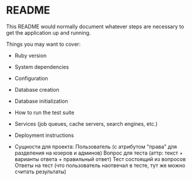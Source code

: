 # README

This README would normally document whatever steps are necessary to get the
application up and running.

Things you may want to cover:

* Ruby version

* System dependencies

* Configuration

* Database creation

* Database initialization

* How to run the test suite

* Services (job queues, cache servers, search engines, etc.)

* Deployment instructions

* Сущности для проекта:
  Пользователь (с атрибутом "правa" для разделения на юзеров и админов)
  Вопрос для теста (аттр: текст + варианты ответа + правильный ответ)
  Тест состоящий из вопросов
  Ответы на тест (что пользователь наотвечал в тесте, тут же можно считать результаты) 
